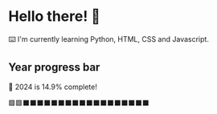 # Hello there! 👋

⌨️ I'm currently learning Python, HTML, CSS and Javascript.

## Year progress bar

📅 2024 is 14.9% complete!

🟩🟩⬛⬛⬛⬛⬛⬛⬛⬛⬛⬛⬛⬛⬛⬛⬛⬛⬛⬛